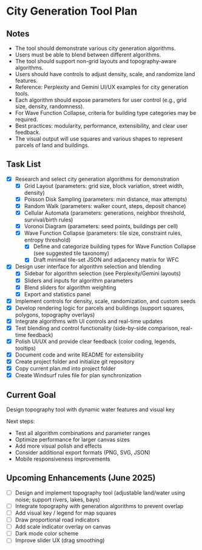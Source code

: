 # City Generation Tool Plan

## Notes
- The tool should demonstrate various city generation algorithms.
- Users must be able to blend between different algorithms.
- The tool should support non-grid layouts and topography-aware algorithms.
- Users should have controls to adjust density, scale, and randomize land features.
- Reference: Perplexity and Gemini UI/UX examples for city generation tools.
- Each algorithm should expose parameters for user control (e.g., grid size, density, randomness).
- For Wave Function Collapse, criteria for building type categories may be required.
- Best practices: modularity, performance, extensibility, and clear user feedback.
- The visual output will use squares and various shapes to represent parcels of land and buildings.

## Task List
- [x] Research and select city generation algorithms for demonstration
  - [x] Grid Layout (parameters: grid size, block variation, street width, density)
  - [x] Poisson Disk Sampling (parameters: min distance, max attempts)
  - [x] Random Walk (parameters: walker count, steps, deposit chance)
  - [x] Cellular Automata (parameters: generations, neighbor threshold, survival/birth rules)
  - [x] Voronoi Diagram (parameters: seed points, buildings per cell)
  - [x] Wave Function Collapse (parameters: tile size, constraint rules, entropy threshold)
    - [x] Define and categorize building types for Wave Function Collapse (see suggested tile taxonomy)
    - [x] Draft minimal tile-set JSON and adjacency matrix for WFC
- [x] Design user interface for algorithm selection and blending
  - [x] Sidebar for algorithm selection (see Perplexity/Gemini layouts)
  - [x] Sliders and inputs for algorithm parameters
  - [x] Blend sliders for algorithm weighting
  - [x] Export and statistics panel
- [x] Implement controls for density, scale, randomization, and custom seeds
- [x] Develop rendering logic for parcels and buildings (support squares, polygons, topography overlays)
- [x] Integrate algorithms with UI controls and real-time updates
- [x] Test blending and control functionality (side-by-side comparison, real-time feedback)
- [x] Polish UI/UX and provide clear feedback (color coding, legends, tooltips)
- [x] Document code and write README for extensibility
- [x] Create project folder and initialize git repository
- [x] Copy current plan.md into project folder
- [x] Create Windsurf rules file for plan synchronization

## Current Goal
Design topography tool with dynamic water features and visual key

Next steps:
- Test all algorithm combinations and parameter ranges
- Optimize performance for larger canvas sizes
- Add more visual polish and effects
- Consider additional export formats (PNG, SVG, JSON)
- Mobile responsiveness improvements

## Upcoming Enhancements (June 2025)
- [ ] Design and implement topography tool (adjustable land/water using noise; support rivers, lakes, bays)
- [ ] Integrate topography with generation algorithms to prevent overlap
- [ ] Add visual key / legend for map squares
- [ ] Draw proportional road indicators
- [ ] Add scale indicator overlay on canvas
- [ ] Dark mode color scheme
- [ ] Improve slider UX (drag smoothing)
